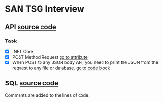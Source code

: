 # SAN TSG Interview

## API [source code](https://github.com/berkbatuhans/SAN-TSG-Interview/tree/master/SANTSG)

### Task

- [x] .NET Core
- [x] POST Method Request [go to attribute](https://github.com/berkbatuhans/SAN-TSG-Interview/blob/bd58f9af13fdef4dfcf23a3c9cadd197ecf03ae0/SANTSG/SANTSG.Web/Controllers/ReservationController.cs#L82)
- [x] When POST to any JSON body API, you need to print the JSON from the request to any file or database. [go to code block](https://github.com/berkbatuhans/SAN-TSG-Interview/blob/master/SANTSG/SANTSG.Web/Controllers/ReservationController.cs#L82-L130)

## SQL [source code](https://github.com/berkbatuhans/SAN-TSG-Interview/tree/master/SQL)

Comments are added to the lines of code.

